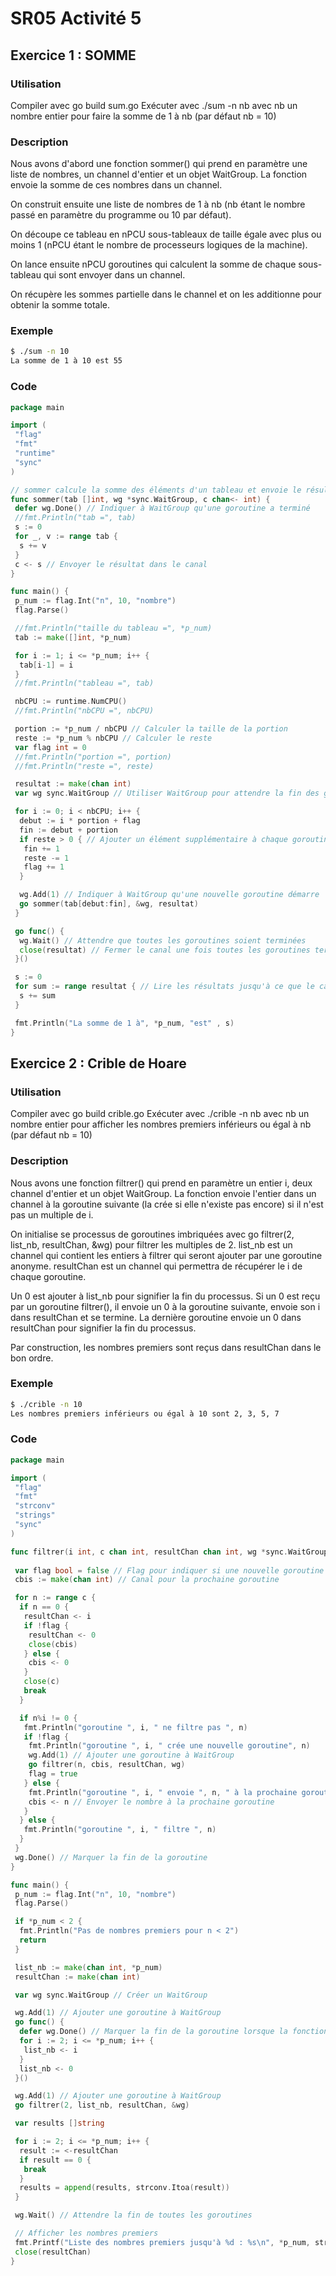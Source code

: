 # SR05 Activité 5

## Exercice 1 : SOMME

### Utilisation

Compiler avec go build sum.go
Exécuter avec ./sum -n nb
avec nb un nombre entier pour faire la somme de 1 à nb (par défaut nb = 10)

### Description

Nous avons d'abord une fonction sommer() qui prend en paramètre une liste de nombres, un channel d'entier et un objet WaitGroup. La fonction envoie la somme de ces nombres dans un channel.

On construit ensuite une liste de nombres de 1 à nb (nb étant le nombre passé en paramètre du programme ou 10 par défaut).

On découpe ce tableau en nPCU sous-tableaux de taille égale avec plus ou moins 1 (nPCU étant le nombre de processeurs logiques de la machine).

On lance ensuite nPCU goroutines qui calculent la somme de chaque sous-tableau qui sont envoyer dans un channel.

On récupère les sommes partielle dans le channel et on les additionne pour obtenir la somme totale.

### Exemple

```bash
$ ./sum -n 10
La somme de 1 à 10 est 55
```

### Code

```go
package main

import (
 "flag"
 "fmt"
 "runtime"
 "sync"
)

// sommer calcule la somme des éléments d'un tableau et envoie le résultat dans un canal
func sommer(tab []int, wg *sync.WaitGroup, c chan<- int) {
 defer wg.Done() // Indiquer à WaitGroup qu'une goroutine a terminé
 //fmt.Println("tab =", tab)
 s := 0
 for _, v := range tab {
  s += v
 }
 c <- s // Envoyer le résultat dans le canal
}

func main() {
 p_num := flag.Int("n", 10, "nombre")
 flag.Parse()

 //fmt.Println("taille du tableau =", *p_num)
 tab := make([]int, *p_num)

 for i := 1; i <= *p_num; i++ {
  tab[i-1] = i
 }
 //fmt.Println("tableau =", tab)

 nbCPU := runtime.NumCPU()
 //fmt.Println("nbCPU =", nbCPU)

 portion := *p_num / nbCPU // Calculer la taille de la portion
 reste := *p_num % nbCPU // Calculer le reste
 var flag int = 0
 //fmt.Println("portion =", portion)
 //fmt.Println("reste =", reste)

 resultat := make(chan int)
 var wg sync.WaitGroup // Utiliser WaitGroup pour attendre la fin des goroutines

 for i := 0; i < nbCPU; i++ {
  debut := i * portion + flag
  fin := debut + portion
  if reste > 0 { // Ajouter un élément supplémentaire à chaque goroutine si reste > 0
   fin += 1
   reste -= 1
   flag += 1
  }

  wg.Add(1) // Indiquer à WaitGroup qu'une nouvelle goroutine démarre
  go sommer(tab[debut:fin], &wg, resultat)
 }

 go func() {
  wg.Wait() // Attendre que toutes les goroutines soient terminées
  close(resultat) // Fermer le canal une fois toutes les goroutines terminées
 }()

 s := 0
 for sum := range resultat { // Lire les résultats jusqu'à ce que le canal soit fermé
  s += sum
 }

 fmt.Println("La somme de 1 à", *p_num, "est" , s)
}

```

## Exercice 2 : Crible de Hoare

### Utilisation

Compiler avec go build crible.go
Exécuter avec ./crible -n nb
avec nb un nombre entier pour afficher les nombres premiers inférieurs ou égal à nb (par défaut nb = 10)

### Description

Nous avons une fonction filtrer() qui prend en paramètre un entier i, deux channel d'entier et un objet WaitGroup. La fonction envoie l'entier dans un channel à la goroutine suivante (la crée si elle n'existe pas encore) si il n'est pas un multiple de i.

On initialise se processus de goroutines imbriquées avec go filtrer(2, list_nb, resultChan, &wg) pour filtrer les multiples de 2.
list_nb est un channel qui contient les entiers à filtrer qui seront ajouter par une goroutine anonyme.
resultChan est un channel qui permettra de récupérer le i de chaque goroutine.

Un 0 est ajouter à list_nb pour signifier la fin du processus. Si un 0 est reçu par un goroutine filtrer(), il envoie un 0 à la goroutine suivante, envoie son i dans resultChan et se termine.
La dernière goroutine envoie un 0 dans resultChan pour signifier la fin du processus.

Par construction, les nombres premiers sont reçus dans resultChan dans le bon ordre.

### Exemple

```bash
$ ./crible -n 10
Les nombres premiers inférieurs ou égal à 10 sont 2, 3, 5, 7
```

### Code

```go
package main

import (
 "flag"
 "fmt"
 "strconv"
 "strings"
 "sync"
)

func filtrer(i int, c chan int, resultChan chan int, wg *sync.WaitGroup) {
 
 var flag bool = false // Flag pour indiquer si une nouvelle goroutine a été créée
 cbis := make(chan int) // Canal pour la prochaine goroutine

 for n := range c {
  if n == 0 {
   resultChan <- i
   if !flag { 
    resultChan <- 0
    close(cbis)
   } else {
    cbis <- 0
   }
   close(c)
   break
  }

  if n%i != 0 {
   fmt.Println("goroutine ", i, " ne filtre pas ", n)
   if !flag {
    fmt.Println("goroutine ", i, " crée une nouvelle goroutine", n)
    wg.Add(1) // Ajouter une goroutine à WaitGroup
    go filtrer(n, cbis, resultChan, wg)
    flag = true
   } else {
    fmt.Println("goroutine ", i, " envoie ", n, " à la prochaine goroutine")
    cbis <- n // Envoyer le nombre à la prochaine goroutine
   }
  } else {
   fmt.Println("goroutine ", i, " filtre ", n)
  }
 }
 wg.Done() // Marquer la fin de la goroutine
}

func main() {
 p_num := flag.Int("n", 10, "nombre")
 flag.Parse()

 if *p_num < 2 {
  fmt.Println("Pas de nombres premiers pour n < 2")
  return
 }

 list_nb := make(chan int, *p_num)
 resultChan := make(chan int)

 var wg sync.WaitGroup // Créer un WaitGroup

 wg.Add(1) // Ajouter une goroutine à WaitGroup
 go func() {
  defer wg.Done() // Marquer la fin de la goroutine lorsque la fonction se termine
  for i := 2; i <= *p_num; i++ {
   list_nb <- i
  }
  list_nb <- 0
 }()

 wg.Add(1) // Ajouter une goroutine à WaitGroup
 go filtrer(2, list_nb, resultChan, &wg)

 var results []string

 for i := 2; i <= *p_num; i++ {
  result := <-resultChan
  if result == 0 {
   break
  }
  results = append(results, strconv.Itoa(result))
 }

 wg.Wait() // Attendre la fin de toutes les goroutines

 // Afficher les nombres premiers
 fmt.Printf("Liste des nombres premiers jusqu'à %d : %s\n", *p_num, strings.Join(results, ", "))
 close(resultChan)
}
```
